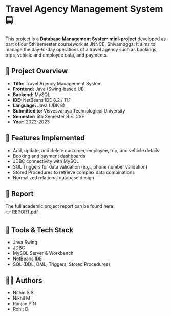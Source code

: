 # Travel Agency Management System 🚍

This project is a **Database Management System mini-project** developed as part of our 5th semester coursework at JNNCE, Shivamogga. It aims to manage the day-to-day operations of a travel agency such as bookings, trips, vehicle and employee data, and payments.

## 📌 Project Overview

- **Title:** Travel Agency Management System  
- **Frontend:** Java (Swing-based UI)  
- **Backend:** MySQL  
- **IDE:** NetBeans IDE 8.2 / 11.1  
- **Language:** Java (JDK 8)  
- **Submitted to:** Visvesvaraya Technological University  
- **Semester:** 5th Semester B.E. CSE  
- **Year:** 2022-2023

## 🧠 Features Implemented

- Add, update, and delete customer, employee, trip, and vehicle details
- Booking and payment dashboards
- JDBC connectivity with MySQL
- SQL Triggers for data validation (e.g., phone number validation)
- Stored Procedures to retrieve complex data combinations
- Normalized relational database design

## 📄 Report

The full academic project report can be found here:  
👉 [REPORT.pdf](./REPORT.pdf)

## 🧰 Tools & Tech Stack

- Java Swing
- JDBC
- MySQL Server & Workbench
- NetBeans IDE
- SQL (DDL, DML, Triggers, Stored Procedures)

## 🧑‍💻 Authors

- Nithin S S
- Nikhil M  
- Ranjan P N  
- Rohit D  


